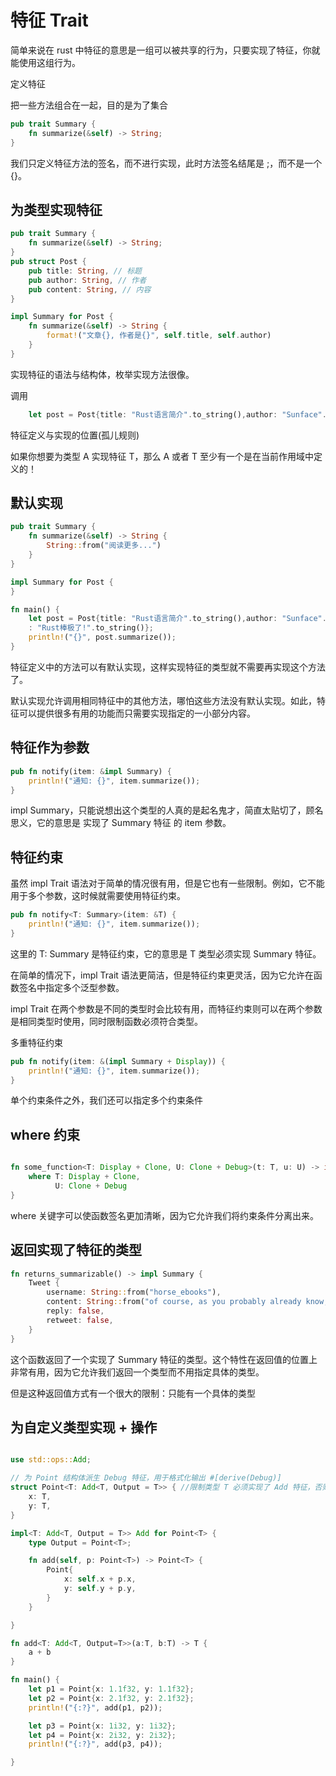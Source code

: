 # 特征 Trait

简单来说在 rust 中特征的意思是一组可以被共享的行为，只要实现了特征，你就能使用这组行为。

定义特征

把一些方法组合在一起，目的是为了集合

```rust
pub trait Summary {
    fn summarize(&self) -> String;
}
```

我们只定义特征方法的签名，而不进行实现，此时方法签名结尾是 ;，而不是一个 {}。

## 为类型实现特征

```rust
pub trait Summary {
    fn summarize(&self) -> String;
}
pub struct Post {
    pub title: String, // 标题
    pub author: String, // 作者
    pub content: String, // 内容
}

impl Summary for Post {
    fn summarize(&self) -> String {
        format!("文章{}, 作者是{}", self.title, self.author)
    }
}
```

实现特征的语法与结构体，枚举实现方法很像。

调用

```rust
    let post = Post{title: "Rust语言简介".to_string(),author: "Sunface".to_string(), content: "Rust棒极了!".to_string()};
```

特征定义与实现的位置(孤儿规则)

如果你想要为类型 A 实现特征 T，那么 A 或者 T 至少有一个是在当前作用域中定义的！

## 默认实现

```rust
pub trait Summary {
    fn summarize(&self) -> String {
        String::from("阅读更多...")
    }
}

impl Summary for Post {
}

fn main() {
    let post = Post{title: "Rust语言简介".to_string(),author: "Sunface".to_string(), content
    : "Rust棒极了!".to_string()};
    println!("{}", post.summarize());
}
```

特征定义中的方法可以有默认实现，这样实现特征的类型就不需要再实现这个方法了。

默认实现允许调用相同特征中的其他方法，哪怕这些方法没有默认实现。如此，特征可以提供很多有用的功能而只需要实现指定的一小部分内容。

## 特征作为参数

```rust
pub fn notify(item: &impl Summary) {
    println!("通知: {}", item.summarize());
}
```

impl Summary，只能说想出这个类型的人真的是起名鬼才，简直太贴切了，顾名思义，它的意思是 实现了 Summary 特征 的 item 参数。

## 特征约束

虽然 impl Trait 语法对于简单的情况很有用，但是它也有一些限制。例如，它不能用于多个参数，这时候就需要使用特征约束。

```rust
pub fn notify<T: Summary>(item: &T) {
    println!("通知: {}", item.summarize());
}
```

这里的 T: Summary 是特征约束，它的意思是 T 类型必须实现 Summary 特征。

在简单的情况下，impl Trait 语法更简洁，但是特征约束更灵活，因为它允许在函数签名中指定多个泛型参数。

impl Trait 在两个参数是不同的类型时会比较有用，而特征约束则可以在两个参数是相同类型时使用，同时限制函数必须符合类型。

多重特征约束

```rust
pub fn notify(item: &(impl Summary + Display)) {
    println!("通知: {}", item.summarize());
}
```

单个约束条件之外，我们还可以指定多个约束条件

## where 约束

```rust

fn some_function<T: Display + Clone, U: Clone + Debug>(t: T, u: U) -> i32 {
    where T: Display + Clone,
          U: Clone + Debug
}
```

where 关键字可以使函数签名更加清晰，因为它允许我们将约束条件分离出来。

## 返回实现了特征的类型

```rust
fn returns_summarizable() -> impl Summary {
    Tweet {
        username: String::from("horse_ebooks"),
        content: String::from("of course, as you probably already know, people"),
        reply: false,
        retweet: false,
    }
}
```

这个函数返回了一个实现了 Summary 特征的类型。这个特性在返回值的位置上非常有用，因为它允许我们返回一个类型而不用指定具体的类型。

但是这种返回值方式有一个很大的限制：只能有一个具体的类型

## 为自定义类型实现 + 操作

```rust

use std::ops::Add;

// 为 Point 结构体派生 Debug 特征，用于格式化输出 #[derive(Debug)]
struct Point<T: Add<T, Output = T>> { //限制类型 T 必须实现了 Add 特征，否则无法进行+操作。
    x: T,
    y: T,
}

impl<T: Add<T, Output = T>> Add for Point<T> {
    type Output = Point<T>;

    fn add(self, p: Point<T>) -> Point<T> {
        Point{
            x: self.x + p.x,
            y: self.y + p.y,
        }
    }

}

fn add<T: Add<T, Output=T>>(a:T, b:T) -> T {
    a + b
}

fn main() {
    let p1 = Point{x: 1.1f32, y: 1.1f32};
    let p2 = Point{x: 2.1f32, y: 2.1f32};
    println!("{:?}", add(p1, p2));

    let p3 = Point{x: 1i32, y: 1i32};
    let p4 = Point{x: 2i32, y: 2i32};
    println!("{:?}", add(p3, p4));

}
```
